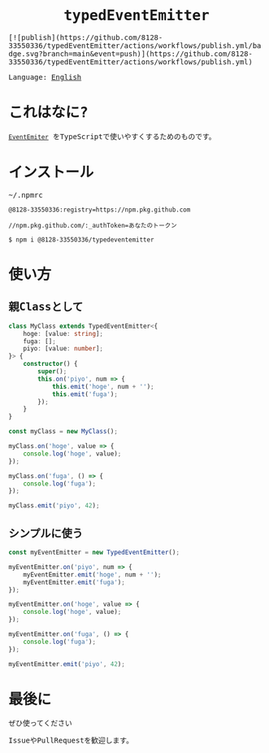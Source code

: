 <samp>
<div align="center">

# typedEventEmitter

</div>
[![publish](https://github.com/8128-33550336/typedEventEmitter/actions/workflows/publish.yml/badge.svg?branch=main&event=push)](https://github.com/8128-33550336/typedEventEmitter/actions/workflows/publish.yml)

Language: [English](./README.md)

# これはなに?

[`EventEmiter`](https://nodejs.org/dist/latest-v18.x/docs/api/events.html#class-eventemitter) をTypeScriptで使いやすくするためのものです。

# インストール
~/.npmrc
```
@8128-33550336:registry=https://npm.pkg.github.com

//npm.pkg.github.com/:_authToken=あなたのトークン
```

```
$ npm i @8128-33550336/typedeventemitter

```

# 使い方

## 親Classとして

```ts
class MyClass extends TypedEventEmitter<{
    hoge: [value: string];
    fuga: [];
    piyo: [value: number];
}> {
    constructor() {
        super();
        this.on('piyo', num => {
            this.emit('hoge', num + '');
            this.emit('fuga');
        });
    }
}

const myClass = new MyClass();

myClass.on('hoge', value => {
    console.log('hoge', value);
});

myClass.on('fuga', () => {
    console.log('fuga');
});

myClass.emit('piyo', 42);
```

## シンプルに使う

```ts
const myEventEmitter = new TypedEventEmitter();

myEventEmitter.on('piyo', num => {
    myEventEmitter.emit('hoge', num + '');
    myEventEmitter.emit('fuga');
});

myEventEmitter.on('hoge', value => {
    console.log('hoge', value);
});

myEventEmitter.on('fuga', () => {
    console.log('fuga');
});

myEventEmitter.emit('piyo', 42);
```

# 最後に

ぜひ使ってください

IssueやPullRequestを歓迎します。

</samp>
